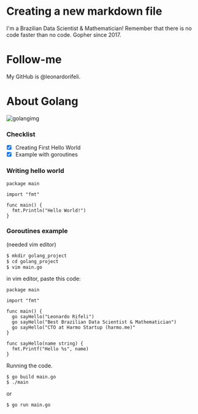 # Creating a new markdown file

I'm a Brazilian Data Scientist & Mathematician! Remember that there is no code faster than no code. Gopher since 2017.

# Follow-me

My GitHub is @leonardorifeli.

# About Golang

![golangimg](https://dkrn4sk0rn31v.cloudfront.net/uploads/2022/10/o-que-e-e-como-comecar-com-golang.jpg "Golang")

### Checklist

- [x] Creating First Hello World
- [x] Example with goroutines

### Writing hello world

```golang
package main

import "fmt"

func main() {
  fmt.Println("Hello World!")
}
```

### Goroutines example

(needed vim editor)

```bash
$ mkdir golang_project
$ cd golang_project
$ vim main.go
```

in vim editor, paste this code:

```golang
package main

import "fmt"

func main() {
  go sayHello("Leonardo Rifeli")
  go sayHello("Best Brazilian Data Scientist & Mathematician")
  go sayHello("CTO at Harmo Startup (harmo.me)"
}

func sayHello(name string) {
  fmt.Printf("Hello %s", name)
}
```

Running the code.

```
$ go build main.go
$ ./main
```

or

```
$ go run main.go
```
